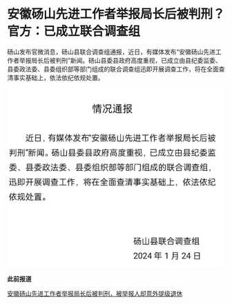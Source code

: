 # 安徽砀山先进工作者举报局长后被判刑？官方：已成立联合调查组

砀山发布官微消息，砀山县联合调查组通报，近日，有媒体发布“安徽砀山先进工作者举报局长后被判刑”新闻。砀山县委县政府高度重视，已成立由县纪委监委、县委政法委、县委组织部等部门组成的联合调查组迅即开展调查工作，将在全面查清事实基础上，依法依纪依规处置。

![c1c4eee1ee4cc2d23fcc56e48d0a5920.jpg](https://raw.githubusercontent.com/qqhsx/qqnews_image/main/2024/01/24/安徽砀山先进工作者举报局长后被判刑？官方：已成立联合调查组/c1c4eee1ee4cc2d23fcc56e48d0a5920.jpg)

**此前报道**

[安徽砀山先进工作者举报局长后被判刑，被举报人却意外提级退休](https://news.qq.com/rain/a/20240123A07DVY00)

